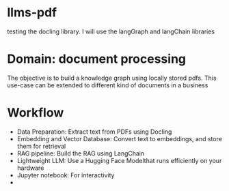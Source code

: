 # llms-pdf
testing the docling library. I will use the langGraph and langChain libraries

# Domain: document processing
The objective is to build a knowledge graph using locally stored pdfs. This use-case can be extended to different kind of documents in a business

# Workflow
- Data Preparation: Extract text from PDFs using Docling
- Embedding and Vector Database: Convert text to embeddings, and store them for retrieval
- RAG pipeline: Build the RAG using LangChain
- Lightweight LLM: Use a Hugging Face Modelthat runs efficiently on your hardware
- Jupyter notebook: For interactivity
- 
